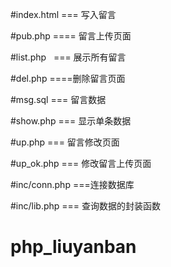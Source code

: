 #index.html === 写入留言

#pub.php ==== 留言上传页面

#list.php   === 展示所有留言

#del.php  ====删除留言页面

#msg.sql === 留言数据

#show.php === 显示单条数据

#up.php === 留言修改页面

#up_ok.php === 修改留言上传页面

#inc/conn.php ===连接数据库

#inc/lib.php === 查询数据的封装函数
# php_liuyanban

